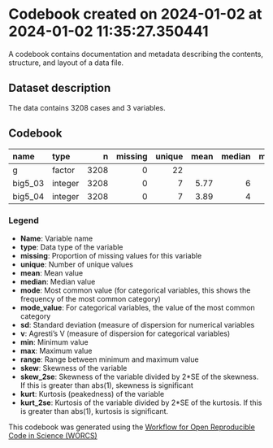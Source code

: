 Codebook created on 2024-01-02 at 2024-01-02 11:35:27.350441
================

A codebook contains documentation and metadata describing the contents,
structure, and layout of a data file.

## Dataset description

The data contains 3208 cases and 3 variables.

## Codebook

| name    | type    |    n | missing | unique | mean | median | mode | mode_value |   sd |    v | min | max | range |  skew | skew_2se |  kurt | kurt_2se |
|:--------|:--------|-----:|--------:|-------:|-----:|-------:|-----:|:-----------|-----:|-----:|----:|----:|------:|------:|---------:|------:|---------:|
| g       | factor  | 3208 |       0 |     22 |      |        |  580 | mTurk      |      | 0.93 |     |     |       |       |          |       |          |
| big5_03 | integer | 3208 |       0 |      7 | 5.77 |      6 |    6 |            | 1.22 |      |   1 |   7 |     6 | -1.31 |   -15.21 |  1.89 |    10.92 |
| big5_04 | integer | 3208 |       0 |      7 | 3.89 |      4 |    4 |            | 1.80 |      |   1 |   7 |     6 | -0.03 |    -0.29 | -1.12 |    -6.48 |

### Legend

- **Name**: Variable name
- **type**: Data type of the variable
- **missing**: Proportion of missing values for this variable
- **unique**: Number of unique values
- **mean**: Mean value
- **median**: Median value
- **mode**: Most common value (for categorical variables, this shows the
  frequency of the most common category)
- **mode_value**: For categorical variables, the value of the most
  common category
- **sd**: Standard deviation (measure of dispersion for numerical
  variables
- **v**: Agresti’s V (measure of dispersion for categorical variables)
- **min**: Minimum value
- **max**: Maximum value
- **range**: Range between minimum and maximum value
- **skew**: Skewness of the variable
- **skew_2se**: Skewness of the variable divided by 2\*SE of the
  skewness. If this is greater than abs(1), skewness is significant
- **kurt**: Kurtosis (peakedness) of the variable
- **kurt_2se**: Kurtosis of the variable divided by 2\*SE of the
  kurtosis. If this is greater than abs(1), kurtosis is significant.

This codebook was generated using the [Workflow for Open Reproducible
Code in Science (WORCS)](https://osf.io/zcvbs/)
